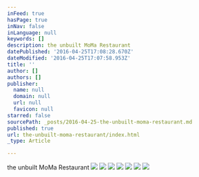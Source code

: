 ```yaml
---
inFeed: true
hasPage: true
inNav: false
inLanguage: null
keywords: []
description: the unbuilt MoMa Restaurant
datePublished: '2016-04-25T17:08:28.670Z'
dateModified: '2016-04-25T17:07:58.953Z'
title: ''
author: []
authors: []
publisher:
  name: null
  domain: null
  url: null
  favicon: null
starred: false
sourcePath: _posts/2016-04-25-the-unbuilt-moma-restaurant.md
published: true
url: the-unbuilt-moma-restaurant/index.html
_type: Article

---
```

the unbuilt MoMa Restaurant
![](https://the-grid-user-content.s3-us-west-2.amazonaws.com/fabee832-bc4d-4f75-bc26-075316a6e3c7.png)
![](https://the-grid-user-content.s3-us-west-2.amazonaws.com/77582887-ae2b-45b1-b60e-cdcdf0773c08.png)
![](https://the-grid-user-content.s3-us-west-2.amazonaws.com/0f6a2fa8-1ddb-4a4f-a406-2d8a4e0d55bc.png)
![](https://the-grid-user-content.s3-us-west-2.amazonaws.com/5b252636-cd74-4e0e-bc9d-89ed9f751fa6.png)
![](https://the-grid-user-content.s3-us-west-2.amazonaws.com/be7e4971-52ca-43db-817d-1c812daa2e04.png)
![](https://the-grid-user-content.s3-us-west-2.amazonaws.com/a8921acc-7382-42f2-9d03-70458cf54edc.png)
![](https://the-grid-user-content.s3-us-west-2.amazonaws.com/32cb2188-4702-4b2f-9ce7-755bbb1577c0.png)